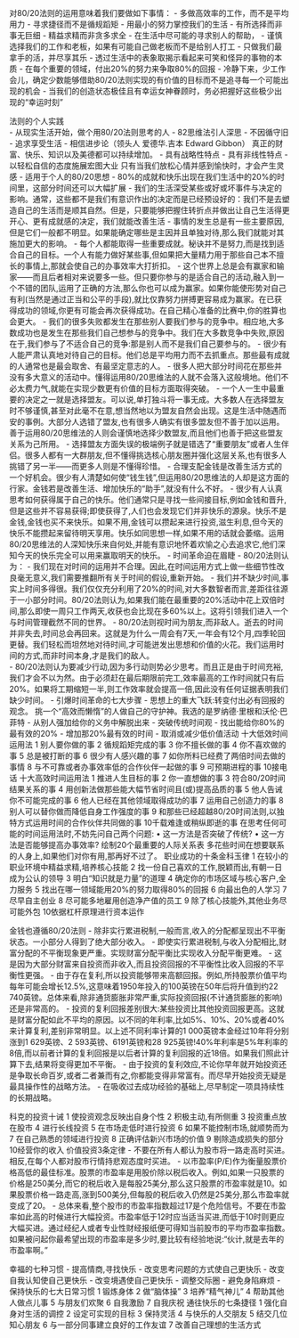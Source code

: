对80/20法则的运用意味着我们要做如下事情：
    - 多做高效率的工作，而不是平均用力
    - 寻求捷径而不是循规蹈矩
    - 用最小的努力掌控我们的生活
    - 有所选择而非事无巨细
    - 精益求精而非贪多求全
    - 在生活中尽可能的寻求别人的帮助，
    - 谨慎选择我们的工作和老板，如果有可能自己做老板而不是给别人打工
    - 只做我们最拿手的活，并尽享其乐
    - 透过生活中的表象取揭示看起来可笑和怪异的事物的本质
    - 在每个重要的领域，付出20%的努力来争取80%的回报
    - 冷静下来，少工作会儿，确定少数能够借助80/20法则实现的有价值的目标而不是追寻每一个可能出现的机会
    - 当我们的创造状态极佳且有幸运女神眷顾时，务必把握好这些极少出现的“幸运时刻”
    
法则的个人实践    
    - 从现实生活开始，做个用80/20法则思考的人
    - 82思维法引人深思
    - 不因循守旧
    - 追求享受生活
    - 相信进步论（领头人 爱德华.吉本 Edward Gibbon） 真正的财富、快乐、知识以及美德都可以持续增加。
    - 具有战略性特点
    - 具有非线性特点
    - 以轻松自信的态度施展宏图大业  只有当我们放松心情并感到愉快时，才会产生灵感
    - 适用于个人的80/20思想
        - 80%的成就和快乐出现在我们生活中的20%的时间里，这部分时间还可以大幅扩展
        - 我们的生活深受某些或好或坏事件与决定的影响。通常，这些都不是我们有意识作出的决定而是已经预设好的：我们不是去塑造自己的生活而是顺其自然。但是，只要能够把握住转折点并做出让自己生活得更开心、更有成就感的决定，我们就能改善生活
        - 事情的发生总是有一些主要原因,但是它们一般都不明显。如果能确定哪些是主因并且单独对待,那么我们就能对其施加更大的影响。
        - 每个人都能取得一些重要成就。秘诀并不是努力,而是找到适合自己的目标。一个人有能力做好某些事,但如果把大量精力用于那些自己本不擅长的事情上,那就会使自己的办事效率大打折扣。
        - 这个世界上总是会有赢家和输家——而且后者相对来说要多一些。但只要你参与的是适合自己的活动,融入到一个不错的团队,运用了正确的方法,那么你也可以成为赢家。如果你能使形势对自己有利(当然是通过正当和公平的手段),就比仅靠努力拼搏更容易成为赢家。在已获得成功的领域,你更有可能会再次获得成功。在自己精心准备的比赛中,你的胜算也会更大。
        - 我们的很多失败都发生在那些别人要我们参与的竞争中。相应地,大多数成功也是发生在那些我们自己想参与的竞争中。我们在大多数竞争中失败,原因在于,我们参与了不适合自己的竞争:那是别人而不是我们自己要参与的。
        - 很少有人能严肃认真地对待自己的目标。他们总是平均用力而不去抓重点。那些最有成就的人通常也是最会取舍、有最坚定意志的人。
        - 很多人把大部分时间花在那些并没有多大意义的活动中。懂得运用80/20思维法的人就不会落入这般境地。他们不必太费力气,就能在实现少数更有价值的目标方面取得突破。
        - 一个人一生中最重要的决定之一就是选择盟友。可以说,单打独斗将一事无成。大多数人在选择盟友时不够谨慎,甚至对此毫不在意,想当然地以为盟友自然会出现。这是生活中随遇而安的事例。大部分人选错了盟友,也有很多人确实有很多盟友但不善于加以运用。善于运用80/20思维法的人则会谨慎地选择少数盟友,而且他们也善于把这些盟友关系为己所用。
        -  选择盟友方面失误的极端例子就是错选了“重要朋友”或者人生伴侣。很多人都有一大群朋友,但不懂得挑选核心朋友圈并强化这层关系,也有很多人挑错了另一半——而更多人则是不懂得珍惜。
        - 合理支配金钱是改善生活方式的一个好机会。很少有人清楚如何使“钱生钱”,但运用80/20思维法的人却是这方面的行家。金钱若是改善生活、增加快乐的“助手”,就没有什么不好。
        - 很少有人认真思考如何获得属于自己的快乐。他们通常只是寻找一些间接目标,例如金钱和晋升,但是这些并不容易获得;即使获得了,人们也会发现它们并非快乐的源泉。快乐不是金钱,金钱也买不来快乐。如果不用,金钱可以攒起来进行投资,滋生利息,但今天的快乐不能攒起来留待明天享用。快乐如同思想一样,如果不用的话就会萎缩。运用80/20思维法的人深知快乐来自何处,并能有意识地怀着欢愉之心去追求它,他们深知今天的快乐完全可以用来赢取明天的快乐。
    - 时间革命迫在眉睫
    - 80/20法则认为：
        - 我们现在对时间的运用并不合理。因此,在时间运用方式上做一些细节性改良毫无意义,我们需要推翻所有关于时间的假设,重新开始。
        - 我们并不缺少时间,事实上时间多得很。我们仅仅充分利用了20%的时间,对大多数智者而言,差距往往源于一小部分时间。80/20法则认为,如果我们能在最重要的20%活动中花上双倍时间,那么即使一周只工作两天,收获也会比现在多60%以上。这将引领我们进入一个与时间管理截然不同的世界。
        - 80/20法则视时间为朋友,而非敌人。逝去的时间并非失去,时间总会再回来。这就是为什么一周会有7天,一年会有12个月,四季轮回更替。我们轻松而坦然地对待时间,才可能迸发出思想和价值的火花。我们运用时间的方式,而非时间本身,才是我们的敌人。       
        - 80/20法则认为要减少行动,因为多行动则势必少思考。而且正是由于时间充裕,我们才会不以为然。由于必须赶在最后期限前完工,效率最高的工作时间就只有后20%。如果将工期缩短一半,则工作效率就会提高一倍,因此没有任何证据表明我们缺少时间。
    - 引爆时间革命的七大步骤
        - 思想上的重大飞跃:转变付出必有回报的观念。 挑一个“高效而懒惰”的人做自己的守护神。我选的是罗纳德·里根和沃伦·巴菲特
        - 从别人强加给你的义务中解脱出来
        - 突破传统时间观
        - 找出能给你80%的最有效的20%
        - 增加那20%最有效的时间
        - 取消或减少低价值活动
 十大低效时间运用法
    1 别人要你做的事
    2 循规蹈矩完成的事
    3 你不擅长做的事
    4 你不喜欢做的事
    5 总是被打断的事
    6 很少有人感兴趣的事
    7 如你所料已经费了两倍时间去做的事情
    8 与不可靠或者办事效率低的合作伙伴一起做的事
    9 可预期进程的事
    10接电话
 十大高效时间运用法
    1 推进人生目标的事
    2 你一直想做的事
    3 符合80/20时间结果关系的事
    4 用创新法做那些能大幅节省时间且(或)提高品质的事
    5 他人告诫你不可能完成的事
    6 他人已经在其他领域取得成功的事
    7 运用自己创造力的事
    8 别人可以替你做而降低自身工作强度的事
    9 和那些已经超越80/20时间法则,以独特方式运用时间的合作伙伴共同做的事
    10千载难逢或稍纵即逝的事
  在思考任何可能的时间运用法时,不妨先问自己两个问题:
    • 这一方法是否突破了传统?
    • 这一方法是否能够提高办事效率?
  绘制20个最重要的人际关系表
  多花些时间在想要联系的人身上,如果他们对你有用,那再好不过了。
  职业成功的十条金科玉律
    1 在较小的职业环境中精益求精,培养核心技能
    2 找一份自己喜欢的工作,脱颖而出,有朝一日成为公认的领导
    3 明白“知识就是力量”的道理
    4 确定你的市场区域与核心客户,全力服务
    5 找出在哪一领域能用20%的努力取得80%的回报
    6 向最出色的人学习
    7 尽早自主创业
    8 尽可能多地雇用创造净产值的员工
    9 除了核心技能外,其他业务尽可能外包
    10依据杠杆原理进行资本运作

金钱也遵循80/20法则
    - 除非实行累进税制,一般而言,收入的分配都呈现出不平衡状态。一小部分人得到了绝大部分收入。
    - 即使实行累进税制,与收入分配相比,财富分配的不平衡现象更严重。实现财富分配平衡比实现收入分配平衡更难。
    - 这是因为大部分财富来自投资而非收入,而且投资回报的不平衡性比收入回报的不平衡性更强。
    - 由于存在复利,所以投资能够带来高额回报。例如,所持股票价值平均每年可能会增长12.5%,这意味着1950年投入的100英镑在50年后将升值到约22 740英镑。总体来看,除非通货膨胀非常严重,实际投资回报(不计通货膨胀的影响)还是非常高的。
    -  投资的复利回报差别很大:某些投资比其他投资回报更高。这就是财富分配如此不平均的原因。以不同的年利率,比如5%、10%、20%或者40%来计算复利,差别非常明显。以上述不同利率计算的1 000英镑本金经过10年将分别涨到1 629英镑、2 593英镑、6191英镑和28 925英镑!40%年利率是5%年利率的8倍,而以前者计算的复利回报是以后者计算的复利回报的近18倍。如果我们照此计算下去,结果将变得更加不平衡。
    - 由于投资的复利效应,不论你早年就开始投资还是争取长命百岁,或者二者兼而有之,你都能变得非常富有。而尽早开始投资无疑是最具操作性的战略方法。
    -  在吸收过去成功经验的基础上,尽早制定一项具持续性的长期战略。

科克的投资十诫
    1 使投资观念反映出自身个性
    2 积极主动,有所侧重
    3 投资重点放在股市
    4 进行长线投资
    5 在市场走低时进行投资
    6 如果不能控制市场,就顺势而为
    7 在自己熟悉的领域进行投资
    8 正确评估新兴市场的价值
    9 剔除造成损失的部分
    10经营你的收入
价值投资3条定律
    - 不要在所有人都认为股市将一路走高时买进。相反,在每个人都对股市行情持悲观态度时买进。
    - 以市盈率(P/E)作为衡量股票价格高低的最佳标准。股票的市盈率是用股价除以税后收入。例如,如果一只股票的价格是250美分,而它的税后收入是每股25美分,那么这只股票的市盈率就是10。如果股票价格一路走高,涨到500美分,但每股的税后收入仍然是25美分,那么市盈率就变成了20。
    - 总体来看,整个股市的市盈率指数超过17是个危险信号。不要在市盈率如此高的时候进行大幅投资。市盈率低于12时应当适当买进,而低于10时则更应大幅买进。通过经纪人或者专业性财经报纸便可得知当前股市的平均市盈率指数。如果被问起你最希望出现的市盈率是多少时,要比较有经验地说:“伙计,就是去年的市盈率啊。”

幸福的七种习惯
    - 提高情商,寻找快乐
    - 改变思考问题的方式使自己更快乐
    - 改变自我认知使自己更快乐
    - 改变境遇使自己更快乐
        - 调整交际圈
        - 避免身陷麻烦
    - 
保持快乐的七大日常习惯
    1 锻炼身体
    2 做“脑体操”
    3 培养“精气神儿”
    4 帮助其他人做点儿事
    5 与朋友们欢聚
    6 自我激励
    7 自我庆祝
通往快乐的七条捷径
    1 强化自身对生活的调控
    2 设定可实现的目标
    3 保持灵活
    4 与快乐的人交朋友
    5 结交几位知心朋友
    6 与一部分同事建立良好的工作友谊
    7 改善自己理想的生活方式
























        

